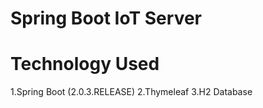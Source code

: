 # Spring Boot IoT Server

# Technology Used
1.Spring Boot (2.0.3.RELEASE)
2.Thymeleaf
3.H2 Database

